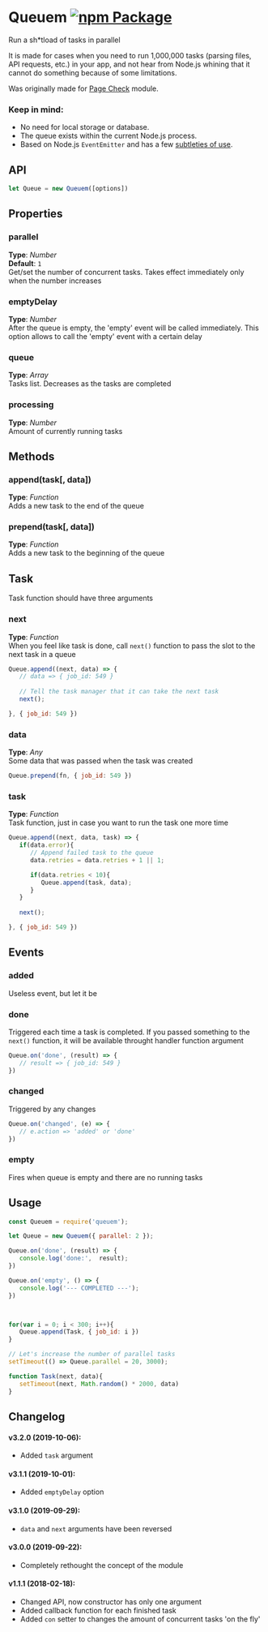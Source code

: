 # Queuem [![npm Package](https://img.shields.io/npm/v/queuem.svg)](https://www.npmjs.org/package/queuem)
Run a sh*tload of tasks in parallel

It is made for cases when you need to run 1,000,000 tasks (parsing files, API requests, etc.) in your app, and not hear from Node.js whining that it cannot do something because of some limitations.

Was originally made for [Page Check](https://www.npmjs.com/package/page-check) module.

### Keep in mind:
 * No need for local storage or database.
 * The queue exists within the current Node.js process. 
 * Based on Node.js `EventEmitter` and has a few [subtleties of use](https://nodejs.org/api/events.html#events_eventemitter_defaultmaxlisteners).



## API
```javascript
let Queue = new Queuem([options])
```


## Properties


### parallel
**Type**: _Number_  
**Default**: `1`   
Get/set the number of concurrent tasks. Takes effect immediately only when the number increases


### emptyDelay
**Type**: _Number_  
After the queue is empty, the 'empty' event will be called immediately. This option allows to call the 'empty' event with a certain delay


### queue   
**Type**: _Array_  
Tasks list. Decreases as the tasks are completed


### processing   
**Type**: _Number_  
Amount of currently running tasks   



## Methods

### append(task[, data])
**Type**: _Function_    
Adds a new task to the end of the queue


### prepend(task[, data])
**Type**: _Function_    
Adds a new task to the beginning of the queue




## Task

Task function should have three arguments


### next
**Type**: _Function_    
When you feel like task is done, call `next()` function to pass the slot to the next task in a queue

```javascript
Queue.append((next, data) => {
   // data => { job_id: 549 }
   
   // Tell the task manager that it can take the next task
   next();

}, { job_id: 549 })
```



### data
**Type**: _Any_    
Some data that was passed when the task was created

```javascript
Queue.prepend(fn, { job_id: 549 })
```



### task
**Type**: _Function_    
Task function, just in case you want to run the task one more time

```javascript
Queue.append((next, data, task) => {
   if(data.error){
      // Append failed task to the queue
      data.retries = data.retries + 1 || 1;

      if(data.retries < 10){
         Queue.append(task, data);
      }
   }
   
   next();

}, { job_id: 549 })
```






## Events

### added
Useless event, but let it be




### done
Triggered each time a task is completed. If you passed something to the `next()` function, it will be available throught handler function argument

```javascript
Queue.on('done', (result) => {
   // result => { job_id: 549 }
})
```


### changed
Triggered by any changes

```javascript
Queue.on('changed', (e) => {
   // e.action => 'added' or 'done'
})
```


### empty
Fires when queue is empty and there are no running tasks   





## Usage   
```javascript
const Queuem = require('queuem');

let Queue = new Queuem({ parallel: 2 });

Queue.on('done', (result) => {
   console.log('done:',  result);
})

Queue.on('empty', () => {
   console.log('--- COMPLETED ---');
})



for(var i = 0; i < 300; i++){
   Queue.append(Task, { job_id: i })
}

// Let's increase the number of parallel tasks
setTimeout(() => Queue.parallel = 20, 3000);

function Task(next, data){
   setTimeout(next, Math.random() * 2000, data)
}
```




## Changelog 
#### v3.2.0 (2019-10-06):
- Added `task` argument

#### v3.1.1 (2019-10-01):
- Added `emptyDelay` option

#### v3.1.0 (2019-09-29):
- `data` and `next` arguments have been reversed

#### v3.0.0 (2019-09-22):
- Completely rethought the concept of the module

#### v1.1.1 (2018-02-18):
- Changed API, now constructor has only one argument
- Added callback function for each finished task
- Added `con` setter to changes the amount of concurrent tasks 'on the fly'

